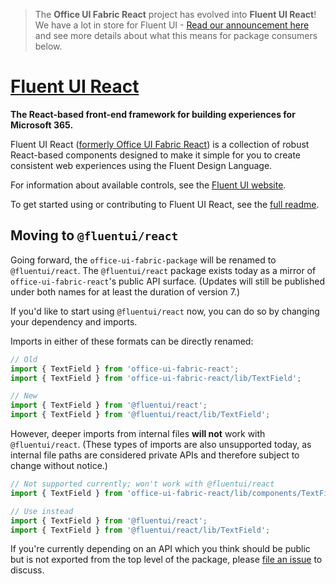 > The **Office UI Fabric React** project has evolved into **Fluent UI React**! We have a lot in store for Fluent UI - [Read our announcement here](https://developer.microsoft.com/en-us/office/blogs/ui-fabric-is-evolving-into-fluent-ui/) and see more details about what this means for package consumers below.

# [Fluent UI React](https://developer.microsoft.com/en-us/fluentui)

**The React-based front-end framework for building experiences for Microsoft 365.**

Fluent UI React ([formerly Office UI Fabric React](https://developer.microsoft.com/en-us/office/blogs/ui-fabric-is-evolving-into-fluent-ui/)) is a collection of robust React-based components designed to make it simple for you to create consistent web experiences using the Fluent Design Language.

For information about available controls, see the [Fluent UI website](https://developer.microsoft.com/en-us/fluentui).

To get started using or contributing to Fluent UI React, see the [full readme](https://github.com/microsoft/fluentui/blob/master/README.md).

## Moving to `@fluentui/react`

Going forward, the `office-ui-fabric-package` will be renamed to `@fluentui/react`. The `@fluentui/react` package exists today as a mirror of `office-ui-fabric-react`'s public API surface. (Updates will still be published under both names for at least the duration of version 7.)

If you'd like to start using `@fluentui/react` now, you can do so by changing your dependency and imports.

Imports in either of these formats can be directly renamed:

```ts
// Old
import { TextField } from 'office-ui-fabric-react';
import { TextField } from 'office-ui-fabric-react/lib/TextField';

// New
import { TextField } from '@fluentui/react';
import { TextField } from '@fluentui/react/lib/TextField';
```

However, deeper imports from internal files **will not** work with `@fluentui/react`. (These types of imports are also unsupported today, as internal file paths are considered private APIs and therefore subject to change without notice.)

```ts
// Not supported currently; won't work with @fluentui/react
import { TextField } from 'office-ui-fabric-react/lib/components/TextField/index';

// Use instead
import { TextField } from '@fluentui/react';
import { TextField } from '@fluentui/react/lib/TextField';
```

If you're currently depending on an API which you think should be public but is not exported from the top level of the package, please [file an issue](https://github.com/microsoft/fluentui/issues) to discuss.
